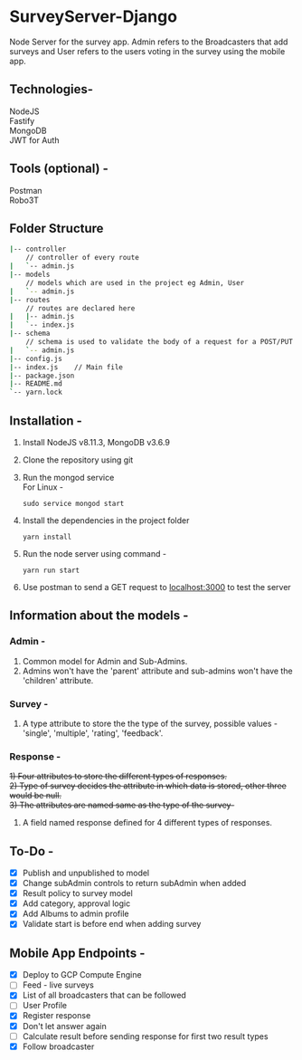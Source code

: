 # SurveyServer-Django

Node Server for the survey app. Admin refers to the Broadcasters that add surveys and User refers to the users voting in the survey using the mobile app.

## Technologies-

NodeJS  
Fastify  
MongoDB  
JWT for Auth

## Tools (optional) -

Postman  
Robo3T

## Folder Structure

```bash
|-- controller
    // controller of every route
|   `-- admin.js
|-- models
    // models which are used in the project eg Admin, User
|   `-- admin.js
|-- routes
    // routes are declared here
|   |-- admin.js
|   `-- index.js
|-- schema
    // schema is used to validate the body of a request for a POST/PUT request
|   `-- admin.js
|-- config.js
|-- index.js    // Main file
|-- package.json
|-- README.md
`-- yarn.lock
```

## Installation -

1) Install NodeJS v8.11.3, MongoDB v3.6.9
2) Clone the repository using git
3) Run the mongod service  
   For Linux -

   ```shell
   sudo service mongod start
   ```

4) Install the dependencies in the project folder

   ```shell
   yarn install
   ```

5) Run the node server using command -

    ```shell
    yarn run start
    ```

6) Use postman to send a GET request to [localhost:3000](localhost:3000) to test the server

## Information about the models -

### Admin -

1) Common model for Admin and Sub-Admins.
2) Admins won't have the 'parent' attribute and sub-admins won't have the 'children' attribute.

### Survey -

1) A type attribute to store the the type of the survey, possible values - 'single', 'multiple', 'rating', 'feedback'.

### Response -

~~1) Four attributes to store the different types of responses.~~  
~~2) Type of survey decides the attribute in which data is stored, other three would be null.~~  
~~3) The attributes are named same as the type of the survey-~~

1) A field named response defined for 4 different types of responses.

## To-Do -  

- [x] Publish and unpublished to model  
- [x] Change subAdmin controls to return subAdmin when added  
- [x] Result policy to survey model  
- [x] Add category, approval logic  
- [x] Add Albums to admin profile  
- [x] Validate start is before end when adding survey

## Mobile App Endpoints -

- [x] Deploy to GCP Compute Engine
- [ ] Feed - live surveys
- [x] List of all broadcasters that can be followed
- [ ] User Profile
- [x] Register response
- [x] Don't let answer again
- [ ] Calculate result before sending response for first two result types
- [x] Follow broadcaster